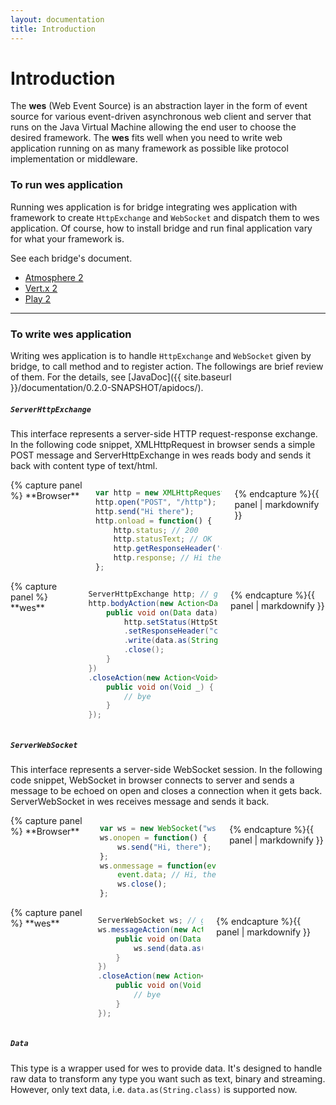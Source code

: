 ```yaml
---
layout: documentation
title: Introduction
---
```


# Introduction

<p>The <strong>wes</strong> (Web Event Source) is an abstraction layer in the form of event source for various event-driven asynchronous web client and server that runs on the Java Virtual Machine allowing the end user to choose the desired framework. The <strong>wes</strong> fits well when you need to write web application running on as many framework as possible like protocol implementation or middleware.</p>

### To run wes application

Running wes application is for bridge integrating wes application with framework to create `HttpExchange` and `WebSocket` and dispatch them to wes application. Of course, how to install bridge and run final application vary for what your framework is.

See each bridge's document.

<ul class="inline-list">
<li><a href="{{ site.baseurl }}/documentation/0.2.0-SNAPSHOT/atmosphere2/">Atmosphere 2</a></li>
<li><a href="{{ site.baseurl }}/documentation/0.2.0-SNAPSHOT/vertx2/">Vert.x 2</a></li>
<li><a href="{{ site.baseurl }}/documentation/0.2.0-SNAPSHOT/play2/">Play 2</a></li>
</ul>

<hr />

### To write wes application

Writing wes application is to handle `HttpExchange` and `WebSocket` given by bridge, to call method and to register action. The followings are brief review of them. For the details, see [JavaDoc]({{ site.baseurl }}/documentation/0.2.0-SNAPSHOT/apidocs/).

##### `ServerHttpExchange`

This interface represents a server-side HTTP request-response exchange. In the following code snippet, XMLHttpRequest in browser sends a simple POST message and ServerHttpExchange in wes reads body and sends it back with content type of text/html.

<div class="row">
<div class="large-6 columns">
{% capture panel %}
**Browser**

```javascript
var http = new XMLHttpRequest();
http.open("POST", "/http");
http.send("Hi there");
http.onload = function() {
    http.status; // 200
    http.statusText; // OK
    http.getResponseHeader('content-type'); // text/html
    http.response; // Hi there
};
```
{% endcapture %}{{ panel | markdownify }}
</div>
<div class="large-6 columns">
{% capture panel %}
**wes**

```java
ServerHttpExchange http; // given by bridge
http.bodyAction(new Action<Data>() {
    public void on(Data data) {
        http.setStatus(HttpStatus.OK)
        .setResponseHeader("content-type", "text/html")
        .write(data.as(String.class))
        .close();
    }
})
.closeAction(new Action<Void>() {
    public void on(Void _) {
        // bye
    }
});
```
{% endcapture %}{{ panel | markdownify }}
</div>
</div>

##### `ServerWebSocket`

This interface represents a server-side WebSocket session. In the following code snippet, WebSocket in browser connects to server and sends a message to be echoed on open and closes a connection when it gets back. ServerWebSocket in wes receives message and sends it back.

<div class="row">
<div class="large-6 columns">
{% capture panel %}
**Browser**

```javascript
var ws = new WebSocket("ws://localhost:8080/ws");
ws.onopen = function() {
    ws.send("Hi, there");
};
ws.onmessage = function(event) {
    event.data; // Hi, there
    ws.close();
};
```
{% endcapture %}{{ panel | markdownify }}
</div>
<div class="large-6 columns">
{% capture panel %}
**wes**

```java
ServerWebSocket ws; // given by bridge
ws.messageAction(new Action<Data>() {
    public void on(Data data) {
        ws.send(data.as(String.class));
    }
})
.closeAction(new Action<Void>() {
    public void on(Void _) {
        // bye
    }
});
```
{% endcapture %}{{ panel | markdownify }}
</div>
</div>

##### `Data`

This type is a wrapper used for wes to provide data. It's designed to handle raw data to transform any type you want such as text, binary and streaming. However, only text data, i.e. `data.as(String.class)` is supported now.